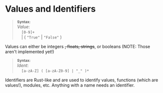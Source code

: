 # Values and Identifiers

> **<sup>Syntax:</sup>**\
> _Value_:\
> &emsp;`[0-9]+`\
> &emsp;| ( `"True"` | `"False"` )

Values can either be integers ~~, floats, strings~~, or booleans (NOTE: Those aren't implemented yet!)

> **<sup>Syntax:</sup>**\
> _Ident_:\
> &emsp;`[a-zA-Z] ( [a-zA-Z0-9] | "_" )*`

Identifiers are Rust-like and are used to identify values, functions (which are values!), modules, etc. Anything with a
name needs an identifier.
